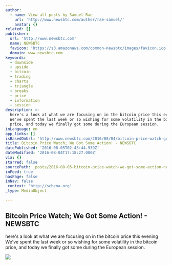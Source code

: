 ```yaml
---
author:
  - name: View all posts by Samuel Rae
    url: 'http://www.newsbtc.com/author/rae-samuel/'
    avatar: {}
related: []
publisher:
  url: 'http://www.newsbtc.com'
  name: NEWSBTC
  favicon: 'https://s3.amazonaws.com/common-newsbtc/images/favicon.ico'
  domain: www.newsbtc.com
keywords:
  - downside
  - upside
  - bitcoin
  - trading
  - charts
  - triangle
  - breaks
  - price
  - information
  - session
description: >-
  here's a look at what we are focusing on in the bitcoin price this evening
  We've spent the last week or so wishing for some volatility in the bitcoin
  price, and today we finally got some during the European session.
inLanguage: en
app_links: []
isBasedOnUrl: 'http://www.newsbtc.com/2016/08/04/bitcoin-price-watch-got-action/'
title: Bitcoin Price Watch; We Got Some Action! - NEWSBTC
datePublished: '2016-08-05T02:43:44.939Z'
dateModified: '2016-08-04T17:18:27.080Z'
via: {}
starred: false
sourcePath: _posts/2016-08-05-bitcoin-price-watch-we-got-some-action-newsbtc.md
inFeed: true
hasPage: false
inNav: false
_context: 'http://schema.org'
_type: MediaObject

---
```

<article style=""><h1>Bitcoin Price Watch; We Got Some Action! - NEWSBTC</h1><p>here's a look at what we are focusing on in the bitcoin price this evening We've spent the last week or so wishing for some volatility in the bitcoin price, and today we finally got some during the European session.</p><img src="http://s3.amazonaws.com/main-newsbtc-images/2016/08/04180352/Screen-Shot-2016-08-04-at-18.59.24.png" /></article>